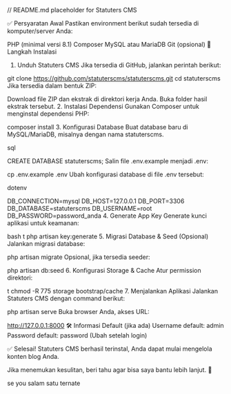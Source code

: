 // README.md placeholder for Statuters CMS

✅ Persyaratan Awal
Pastikan environment berikut sudah tersedia di komputer/server Anda:

PHP (minimal versi 8.1)
Composer
MySQL atau MariaDB
Git (opsional)
🚀 Langkah Instalasi
1. Unduh Statuters CMS
Jika tersedia di GitHub, jalankan perintah berikut:


git clone https://github.com/statuterscms/statuterscms.git
cd statuterscms
Jika tersedia dalam bentuk ZIP:

Download file ZIP dan ekstrak di direktori kerja Anda.
Buka folder hasil ekstrak tersebut.
2. Instalasi Dependensi
Gunakan Composer untuk menginstal dependensi PHP:


composer install
3. Konfigurasi Database
Buat database baru di MySQL/MariaDB, misalnya dengan nama statuterscms.

sql

CREATE DATABASE statuterscms;
Salin file .env.example menjadi .env:


cp .env.example .env
Ubah konfigurasi database di file .env tersebut:

dotenv

DB_CONNECTION=mysql
DB_HOST=127.0.0.1
DB_PORT=3306
DB_DATABASE=statuterscms
DB_USERNAME=root
DB_PASSWORD=password_anda
4. Generate App Key
Generate kunci aplikasi untuk keamanan:

bash
t
php artisan key:generate
5. Migrasi Database & Seed (Opsional)
Jalankan migrasi database:


php artisan migrate
Opsional, jika tersedia seeder:



php artisan db:seed
6. Konfigurasi Storage & Cache
Atur permission direktori:

t
chmod -R 775 storage bootstrap/cache
7. Menjalankan Aplikasi
Jalankan Statuters CMS dengan command berikut:



php artisan serve
Buka browser Anda, akses URL:


http://127.0.0.1:8000
🛠️ Informasi Default (jika ada)
Username default: admin
Password default: password (Ubah setelah login)

✅ Selesai!
Statuters CMS berhasil terinstal, Anda dapat mulai mengelola konten blog Anda.

Jika menemukan kesulitan, beri tahu agar bisa saya bantu lebih lanjut. 🚀

se you salam satu ternate
